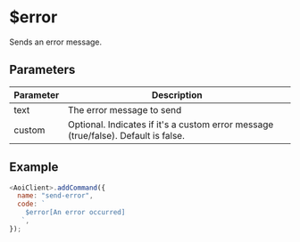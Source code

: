 # $error

Sends an error message.

## Parameters

| Parameter | Description                               |
| --------- | ----------------------------------------- |
| text      | The error message to send                |
| custom    | Optional. Indicates if it's a custom error message (true/false). Default is false. |

## Example

```js
<AoiClient>.addCommand({
  name: "send-error",
  code: `
    $error[An error occurred]
   `,
});
```